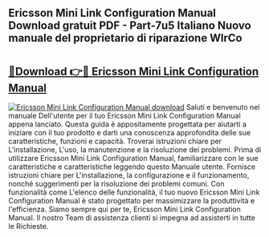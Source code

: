 ## Ericsson Mini Link Configuration Manual Download gratuit PDF - Part-7u5 Italiano Nuovo manuale del proprietario di riparazione WlrCo

# <h2><a href="http://dffbhf5.blite.top/?on=Ericsson+Mini+Link+Configuration+Manual">🔗Download 👉🔴 Ericsson Mini Link Configuration Manual</a></h2>

[![Ericsson Mini Link Configuration Manual download](https://i.imgur.com/lujVjoI.png)](http://dffbhf5.blite.top/?on=Ericsson+Mini+Link+Configuration+Manual)
Saluti e benvenuto nel manuale Dell'utente per il tuo Ericsson Mini Link Configuration Manual appena lanciato. Questa guida è appositamente progettata per aiutarti a iniziare con il tuo prodotto e darti una conoscenza approfondita delle sue caratteristiche, funzioni e capacità. Troverai istruzioni chiare per L'installazione, L'uso, la manutenzione e la risoluzione dei problemi. Prima di utilizzare Ericsson Mini Link Configuration Manual, familiarizzare con le sue caratteristiche e caratteristiche leggendo questo Manuale utente. Fornisce istruzioni chiare per L'installazione, la configurazione e il funzionamento, nonché suggerimenti per la risoluzione dei problemi comuni. Con funzionalità come L'elenco delle funzionalità, il tuo nuovo Ericsson Mini Link Configuration Manual è stato progettato per massimizzare la produttività e l'efficienza. Siamo sempre qui per te, Ericsson Mini Link Configuration Manual. Il nostro Team di assistenza clienti si impegna ad assisterti in tutte le Richieste.
